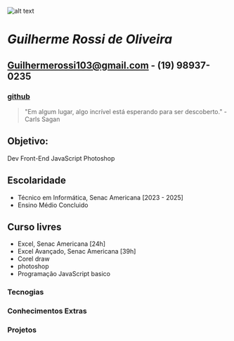 ![alt text](https://startupi.com.br/wp-content/uploads/2023/09/Elon-Musk.webp)
# *Guilherme Rossi de Oliveira* 
## Guilhermerossi103@gmail.com - (19) 98937-0235
### [github]()
> "Em algum lugar, algo incrível está esperando para ser descoberto." - Carls Sagan

## Objetivo: 
Dev Front-End
JavaScript
Photoshop


## Escolaridade
 - Técnico em Informática, Senac Americana [2023 - 2025] 
 - Ensino Médio Concluido 

 ## Curso livres
  - Excel, Senac Americana [24h]
  - Excel Avançado, Senac Americana [39h]
  - Corel draw
  - photoshop
  - Programação JavaScript basico

  ### Tecnogias

  ### Conhecimentos Extras

  ### Projetos